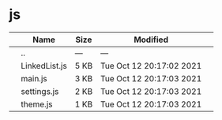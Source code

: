 js
==

<table><thead><tr class="header"><th></th><th>Name</th><th>Size</th><th>Modified</th><th></th></tr></thead><tbody><tr class="odd"><td></td><td><span class="goup">..</span></td><td>—</td><td>—</td><td></td></tr><tr class="even"><td></td><td><span class="name">LinkedList.js</span></td><td>5 KB</td><td>Tue Oct 12 20:17:02 2021</td><td></td></tr><tr class="odd"><td></td><td><span class="name">main.js</span></td><td>3 KB</td><td>Tue Oct 12 20:17:03 2021</td><td></td></tr><tr class="even"><td></td><td><span class="name">settings.js</span></td><td>2 KB</td><td>Tue Oct 12 20:17:03 2021</td><td></td></tr><tr class="odd"><td></td><td><span class="name">theme.js</span></td><td>1 KB</td><td>Tue Oct 12 20:17:03 2021</td><td></td></tr></tbody></table>
